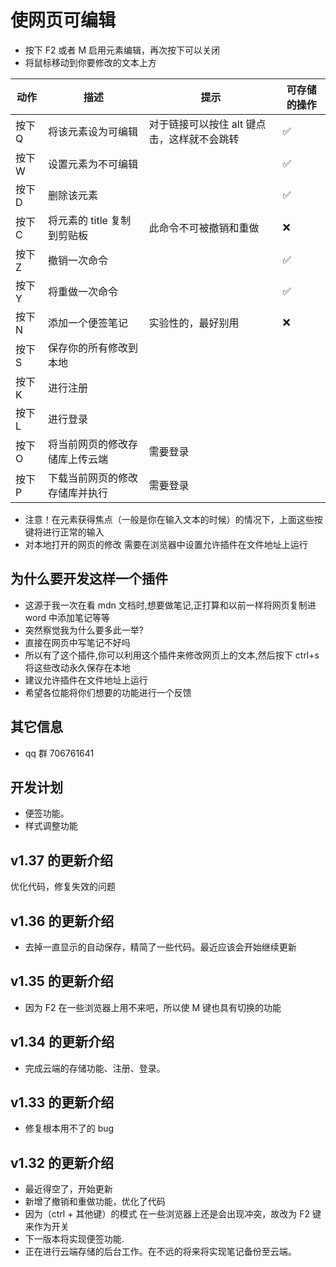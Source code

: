 # 使网页可编辑

- 按下 F2 或者 M 启用元素编辑，再次按下可以关闭
- 将鼠标移动到你要修改的文本上方

| 动作   | 描述                           | 提示                                        | 可存储的操作 |
| ------ | ------------------------------ | ------------------------------------------- | ------------ |
| 按下 Q | 将该元素设为可编辑             | 对于链接可以按住 alt 键点击，这样就不会跳转 | ✅           |
| 按下 W | 设置元素为不可编辑             |                                             | ✅           |
| 按下 D | 删除该元素                     |                                             | ✅           |
| 按下 C | 将元素的 title 复制到剪贴板    | 此命令不可被撤销和重做                      | ❌           |
| 按下 Z | 撤销一次命令                   |                                             | ✅           |
| 按下 Y | 将重做一次命令                 |                                             | ✅           |
| 按下 N | 添加一个便签笔记               | 实验性的，最好别用                          | ❌           |
| 按下 S | 保存你的所有修改到本地         |                                             |              |
| 按下 K | 进行注册                       |                                             |              |
| 按下 L | 进行登录                       |                                             |              |
| 按下 O | 将当前网页的修改存储库上传云端 | 需要登录                                    |              |
| 按下 P | 下载当前网页的修改存储库并执行 | 需要登录                                    |              |

- 注意！在元素获得焦点（一般是你在输入文本的时候）的情况下，上面这些按键将进行正常的输入
- 对本地打开的网页的修改 需要在浏览器中设置允许插件在文件地址上运行

## 为什么要开发这样一个插件

- 这源于我一次在看 mdn 文档时,想要做笔记,正打算和以前一样将网页复制进 word 中添加笔记等等
- 突然察觉我为什么要多此一举?
- 直接在网页中写笔记不好吗
- 所以有了这个插件,你可以利用这个插件来修改网页上的文本,然后按下 ctrl+s 将这些改动永久保存在本地
- 建议允许插件在文件地址上运行
- 希望各位能将你们想要的功能进行一个反馈

## 其它信息

- qq 群 706761641

## 开发计划

- 便签功能。
- 样式调整功能

## v1.37 的更新介绍

优化代码，修复失效的问题

## v1.36 的更新介绍

- 去掉一直显示的自动保存，精简了一些代码。最近应该会开始继续更新

## v1.35 的更新介绍

- 因为 F2 在一些浏览器上用不来吧，所以使 M 键也具有切换的功能

## v1.34 的更新介绍

- 完成云端的存储功能、注册、登录。

## v1.33 的更新介绍

- 修复根本用不了的 bug

## v1.32 的更新介绍

- 最近得空了，开始更新
- 新增了撤销和重做功能，优化了代码
- 因为（ctrl + 其他键）的模式 在一些浏览器上还是会出现冲突，故改为 F2 键来作为开关
- 下一版本将实现便签功能.
- 正在进行云端存储的后台工作。在不远的将来将实现笔记备份至云端。
